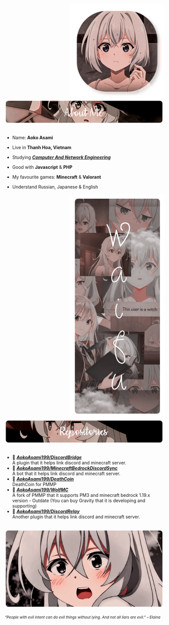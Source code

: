 <div>
<img src="./img/Profile-elaina.png" width="300" align="right" />
<br/>
<img src="./img/AboutMe-elaina.png" width="500" />
<br/>
<br/>
  
- Name: **Aoko Asami**

- Live in **Thanh Hoa, Vietnam**

- Studying [***Computer And Network Engineering***](https://smkn4palembang.sch.id/)

- Good with **Javascript** & **PHP**

- My favourite games: **Minecraft** & **Valorant**

- Understand Russian, Japanese & English
<img src="./img/Waifu-elainaa.png" width="300" align="right" />
<br/>
<img src="./img/Repo-elaina.png" width="500" />
<br/>
<br/>
  
- 📗 [***AokoAsami199/DiscordBridge***](https://github.com/AokoAsami199/DiscordBridge) <br/>
  A plugin that it helps link discord and minecraft server.
- 📘 [***AokoAsami199/MinecraftBedrockDiscordSync***](https://github.com/AokoAsami199/MinecraftBedrockDiscordSync) <br/>
  A bot that it helps link discord and minecraft server.
- 📙 [***AokoAsami199/DeathCoin***](https://github.com/AokoAsami199/DeathCoin) <br/>
  DeathCoin for PMMP
- 📕 [***AokoAsami199/WolfMC***](https://github.com/AokoAsami199/WolfMC) <br/>
  A fork of PMMP that it supports PM3 and minecraft bedrock 1.19.x version - Outdate (You can buy Gravity that it is developing and supporting)
- 📒 [***AokoAsami199/DiscordRelay***](https://github.com/AokoAsami199/DiscordRelay) <br/>
  Another plugin that it helps link discord and minecraft server.

<br/>
<img src="./img/banner-elainaa.png" width="500" /><br/>
  
<sub> *“People with evil intent can do evil things without lying. And not all liars are evil.” – Elaina* </sub>
<!--
<img src="https://metrics.lecoq.io/AokoAsami199?template=classic&base.header=0&base.activity=0&base.community=0&base.repositories=0&base.metadata=0&repositories=1&repositories=100&repositories.batch=100&repositories.forks=false&repositories.affiliations=owner&repositories.featured=AokoAsami199%2FDiscordBridge%2CAokoAsami199%2FMinecraftBedrockDiscordSync%2CAokoAsami199%2FDeathCoin%2CAokoAsami199%2FWolfMC%2CAokoAsami199%2FDiscordRelay&config.timezone=Asia%2FHo_Chi_Minh"  />
-->
</div>

